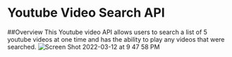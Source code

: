 # Youtube Video Search API

##Overview
This Youtube video API allows users to search a list of 5 youtube videos at one time and has the ability to play any videos that were searched.
![Screen Shot 2022-03-12 at 9 47 58 PM](https://user-images.githubusercontent.com/84875731/158046903-3a9f42d9-27d9-42a6-b313-9eb3f9ed0ec4.png)

